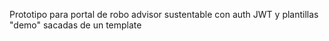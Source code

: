Prototipo para portal de robo advisor sustentable con auth JWT y plantillas "demo" sacadas de un template
